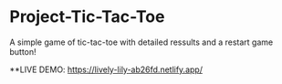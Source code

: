 # Project-Tic-Tac-Toe

A simple game of tic-tac-toe with detailed ressults and a restart game button! 

**LIVE DEMO: https://lively-lily-ab26fd.netlify.app/
